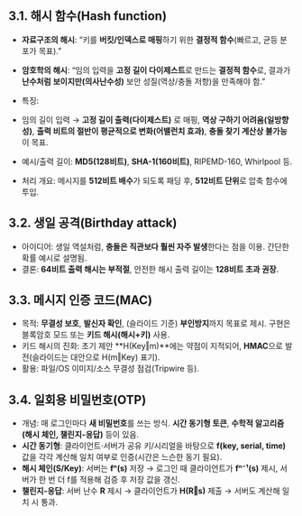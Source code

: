 ## 3.1. 해시 함수(Hash function)

- **자료구조의 해시**: “키를 **버킷/인덱스로 매핑**하기 위한 **결정적 함수**(빠르고, 균등 분포가 목표).”
- **암호학의 해시**: “임의 입력을 **고정 길이 다이제스트**로 만드는 **결정적 함수**로, 결과가 **난수처럼 보이지만(의사난수성)** 보안 성질(역상/충돌 저항)을 만족해야 함.”

- 특징:
- 임의 길이 입력 → **고정 길이 출력(다이제스트)** 로 매핑, **역상 구하기 어려움(일방향성)**, **출력 비트의 절반이 평균적으로 변화(어밸런치 효과)**, **충돌 찾기 계산상 불가능**이 목표.
- 예시/출력 길이: **MD5(128비트)**, **SHA-1(160비트)**, RIPEMD-160, Whirlpool 등.
- 처리 개요: 메시지를 **512비트 배수**가 되도록 패딩 후, **512비트 단위**로 압축 함수에 투입.

## 3.2. 생일 공격(Birthday attack)

- 아이디어: 생일 역설처럼, **충돌은 직관보다 훨씬 자주 발생**한다는 점을 이용. 간단한 확률 예시로 설명됨.
- 결론: **64비트 출력 해시는 부적절**, 안전한 해시 출력 길이는 **128비트 초과 권장**.

## 3.3. 메시지 인증 코드(MAC)

- 목적: **무결성 보호**, **발신자 확인**, (슬라이드 기준) **부인방지**까지 목표로 제시. 구현은 블록암호 모드 또는 **키드 해시(해시+키)** 사용.
- 키드 해시의 진화: 초기 제안 **H(Key‖m)**에는 약점이 지적되어, **HMAC**으로 발전(슬라이드는 대안으로 H(m‖Key) 표기).
- 활용: 파일/OS 이미지/소스 무결성 점검(Tripwire 등).

## 3.4. 일회용 비밀번호(OTP)

- 개념: 매 로그인마다 **새 비밀번호**를 쓰는 방식. **시간 동기형 토큰**, **수학적 알고리즘(해시 체인, 챌린지-응답)** 등이 있음.
- **시간 동기형**: 클라이언트·서버가 공유 키/시리얼을 바탕으로 **f(key, serial, time)** 값을 각각 계산해 일치 여부로 인증(시간은 느슨한 동기 필요).
- **해시 체인(S/Key)**: 서버는 **fⁿ(s)** 저장 → 로그인 때 클라이언트가 **fⁿ⁻¹(s)** 제시, 서버가 한 번 더 f를 적용해 검증 후 저장 값을 갱신.
- **챌린지-응답**: 서버 난수 **R** 제시 → 클라이언트가 **H(R‖s)** 제출 → 서버도 계산해 일치 시 통과.

